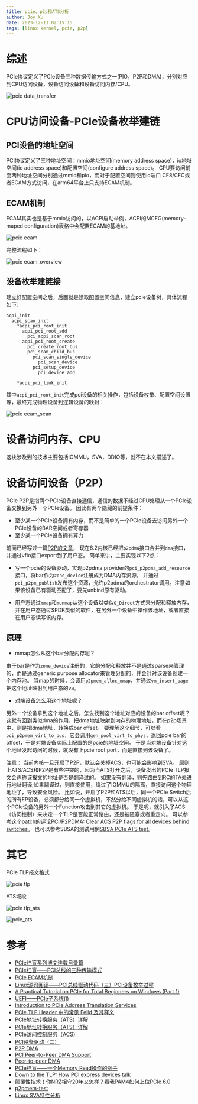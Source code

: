 ```yaml
---
title: pcie、p2p和ATS分析
author: Joy Xu
date: 2023-12-11 02:15:15
tags: [linux kernel, pcie, p2p]
---
```


# 综述

PCIe协议定义了PCIe设备三种数据传输方式之一(PIO，P2P和DMA)，分别对应到CPU访问设备，设备访问设备和设备访问内存/CPU。

![pcie data_transfer](/images/pcie_data_transfer.png)

# CPU访问设备-PCIe设备枚举建链

## PCI设备的地址空间

PCI协议定义了三种地址空间：mmio地址空间(memory address space)，io地址空间(io address space)和配置空间(configure address space)。
CPU要访问前面两种地址空间分别通过mmio和pio，而对于配置空间则使用io端口 CF8/CFC或者ECAM方式访问，在arm64平台上只支持ECAM机制。

## ECAM机制

ECAM其实也是基于mmio访问的，以ACPI启动举例，ACPI的MCFG(memory-maped configuration)表格中会配置ECAM的基地址。

![pcie ecam](/images/pcie_ecam_mcfg.png)

完整流程如下：

![pcie ecam_overview](/images/pcie_ecam_overview.png)

## 设备枚举建链接

建立好配置空间之后，后面就是读取配置空间信息，建立pcie设备树，具体流程如下:

	acpi_init
	  acpi_scan_init
	    *acpi_pci_root_init
	      acpi_pci_root_add
	        pci_acpi_scan_root
		  acpi_pci_root_create
		    pci_create_root_bus
		    pci_scan_child_bus
		      pci_scan_single_device
		        pci_scan_device
			  pci_setup_device
		        pci_device_add

	    *acpi_pci_link_init

其中`acpi_pci_root_init`完成pci设备的相关操作，包括设备枚举、配置空间设置等，最终完成物理设备到逻辑设备的映射：

![pcie ecam_scan](/images/pcie_ecam_scan.png)

# 设备访问内存、CPU

这块涉及到的技术主要包括IOMMU，SVA，DDIO等，就不在本文描述了。

# 设备访问设备（P2P）

PCIe P2P是指两个PCIe设备直接通信，通信的数据不经过CPU处理从一个PCIe设备交换到另外一个PCIe设备。
因此有两个隐藏的前提条件：

* 至少某一个PCIe设备拥有内存，而不是简单的一个PCIe设备去访问另外一个PCIe设备的BAR空间或者寄存器
* 至少某一个PCIe设备拥有算力

前面已经写过一篇[P2P的文章](https://joyxu.github.io/2022/07/19/p2p-dma%E6%8A%80%E6%9C%AF%E5%88%86%E6%9E%90%E6%80%BB%E7%BB%93/)，
现在6.2内核已经把`p2pdma`接口合并到`dma`接口，并通过vfio接口export到了用户态。
简单来讲，主要实现以下2点：

* 写一个pcie的设备驱动，实现p2pdma provider的`pci_p2pdma_add_resource`接口，将bar作为`zone_device`注册成为DMA内存资源，
并通过`pci_p2pm_publish`发布这个资源，允许p2pdma的orchestrator调用。注意如果该设备已有驱动匹配了，要先unbind原有驱动。

* 用户态通过`mmap`和`munmap`从这个设备以类似`O_Direct`方式来分配和释放内存，并在用户态通过SPDK类似的软件，在另外一个设备中操作该地址，或者直接在用户态读写该内存。

## 原理

* mmap怎么从这个bar分配内存呢？

由于bar是作为`zone_device`注册的，它的分配和释放并不是通过sparse来管理的，而是通过generic purpose allocator来管理分配的，并会针对该设备创建一个内存池。
当map的时候，会调用`p2pmem_alloc_mmap`，并通过`vm_insert_page`把这个地址映射到用户态的va。

* 对端设备怎么用这个地址呢？

另外一个设备拿到这个地址之后，怎么找到这个地址对应的设备的bar offset呢？
这就有回到类似dma的作用，把dma地址映射到内存的物理地址，而在p2p场景中，则是把dma地址，转换成bar offset。
要理解这个细节，可以看`pci_p2pmem_virt_to_bus`，它会调用`gen_pool_virt_to_phys`，返回pcie bar的offset，于是对端设备实际上配置的是pcie的地址空间。
于是当对端设备针对这个地址发起访问的时候，就没有上pcie root port，而是直接到该设备了。

注意：
当前内核一旦开启了P2P，默认会关掉ACS，也可能会影响到SVA。
原则上ATS/ACS和P2P是有些冲突的，因为当ATS打开之后，设备发出的PCIe TLP报文会声称该报文的地址是否是翻译过的。
如果没有翻译，则先路由到RC的TA处进行地址翻译;如果翻译过，则直接使用，绕过了IOMMU的隔离，直接访问这个物理地址了，导致安全风险。
比如说，开启了P2P和ATS以后，同一个PCIe Switch后的所有EP设备，必须都分给同一个虚拟机，不然分给不同虚拟机的话，可以从这个PCIe设备的另外一个Function攻击到其它的虚拟机。
于是呢，就引入了ACS（访问控制）来决定一个TLP是否能正常路由，还是被阻塞或者重定向。
可以参考这个patch的评论[PCI/P2PDMA: Clear ACS P2P flags for all devices behind switches](https://patchwork.kernel.org/project/linux-pci/patch/20180312193525.2855-5-logang@deltatee.com/)。
也可以参考SBSA的测试用例[SBSA PCIe ATS test](https://github.com/ARM-software/sbsa-acs/issues/111)。

# 其它

PCIe TLP报文格式

![pcie tlp](/images/pcie_tlp.png)

ATS域段

![pcie tlp_ats](/images/pcie_tlp_ats.png)

![pcie_ats](/images/pcie_ats.png)

# 参考

* [PCIe扫盲系列博文连载目录篇](http://blog.chinaaet.com/justlxy/p/5100053328)
* [PCIe扫盲——PCI总线的三种传输模式](http://blog.chinaaet.com/justlxy/p/5100053095)
* [PCIe ECAM机制](https://blog.csdn.net/u013253075/article/details/130755162)
* [Linux源码阅读——PCI总线驱动代码（三）PCI设备枚举过程](https://blog.csdn.net/u013253075/article/details/123301127)
* [A Practical Tutorial on PCIe for Total Beginners on Windows (Part 1)](https://ctf.re/windows/kernel/pcie/tutorial/2023/02/14/pcie-part-1/)
* [UEFI——PCIe子系统(I)](https://blog.csdn.net/weixin_43921686/article/details/132136732)
* [Introduction to PCIe Address Translation Services](https://liujunming.top/2019/11/24/Introduction-to-PCIe-Address-Translation-Services/)
* [PCIe TLP Header 中的常见 Feild 及其释义](https://mangopapa.blog.csdn.net/article/details/128538065)
* [PCIe地址转换服务（ATS）详解](https://mangopapa.blog.csdn.net/article/details/120245027)
* [PCIe地址转换服务（ATS）详解](https://github.com/yakoye/PCIeDocs/blob/main/PCIe%E5%9C%B0%E5%9D%80%E8%BD%AC%E6%8D%A2%E6%9C%8D%E5%8A%A1%EF%BC%88ATS%EF%BC%89%E8%AF%A6%E8%A7%A3.md)
* [PCIe访问控制服务（ACS）](https://mangopapa.blog.csdn.net/article/details/120295827)
* [PCI设备驱动（二）](https://blog.csdn.net/21cnbao/article/details/105525581)
* [P2P DMA](https://zhuanlan.zhihu.com/p/664873131)
* [PCI Peer-to-Peer DMA Support](https://www.kernel.org/doc/html/next/driver-api/pci/p2pdma.html)
* [Peer-to-peer DMA](https://lwn.net/Articles/931668/)
* [PCIe扫盲——一个Memory Read操作的例子](http://blog.chinaaet.com/justlxy/p/5100053263)
* [Down to the TLP: How PCI express devices talk](https://xillybus.com/tutorials/pci-express-tlp-pcie-primer-tutorial-guide-1)
* [颠覆性技术！你NRZ相守20年又怎样？看我PAM4如何上位PCIe 6.0](https://mangopapa.blog.csdn.net/article/details/120775889)
* [p2pmem-test](https://github.com/sbates130272/p2pmem-test)
* [Linux SVA特性分析](https://blog.csdn.net/scarecrow_byr/article/details/100983619?ops_request_misc=%257B%2522request%255Fid%2522%253A%2522170263012016800180699660%2522%252C%2522scm%2522%253A%252220140713.130102334.pc%255Fblog.%2522%257D&request_id=170263012016800180699660&biz_id=0&utm_medium=distribute.pc_search_result.none-task-blog-2~blog~first_rank_ecpm_v1~rank_v31_ecpm-1-100983619-null-null.nonecase&utm_term=sva&spm=1018.2226.3001.4450)
